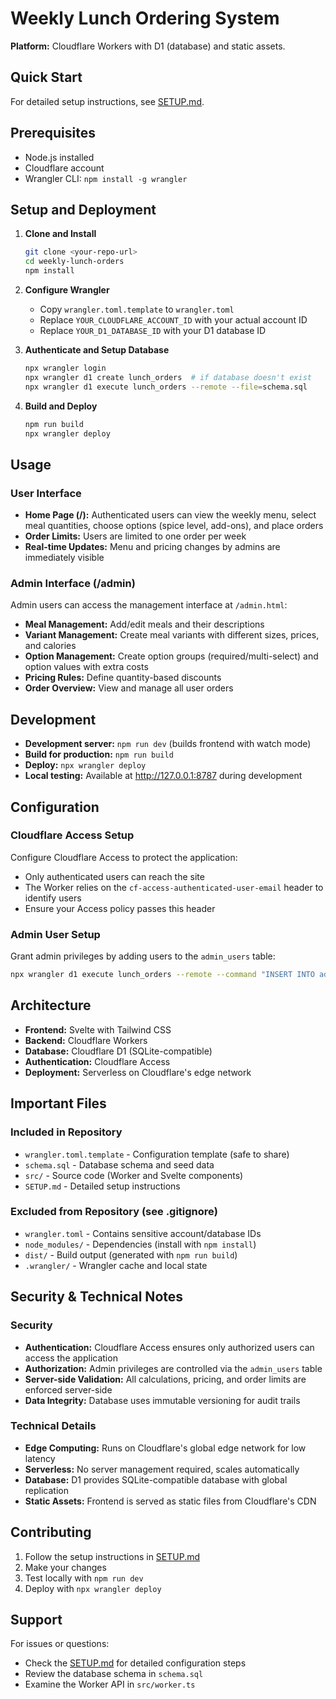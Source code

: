 # Weekly Lunch Ordering System
**Platform:** Cloudflare Workers with D1 (database) and static assets.

## Quick Start

For detailed setup instructions, see [SETUP.md](SETUP.md).

## Prerequisites
- Node.js installed
- Cloudflare account
- Wrangler CLI: `npm install -g wrangler`

## Setup and Deployment

1. **Clone and Install**
   ```bash
   git clone <your-repo-url>
   cd weekly-lunch-orders
   npm install
   ```

2. **Configure Wrangler**
   - Copy `wrangler.toml.template` to `wrangler.toml`
   - Replace `YOUR_CLOUDFLARE_ACCOUNT_ID` with your actual account ID
   - Replace `YOUR_D1_DATABASE_ID` with your D1 database ID

3. **Authenticate and Setup Database**
   ```bash
   npx wrangler login
   npx wrangler d1 create lunch_orders  # if database doesn't exist
   npx wrangler d1 execute lunch_orders --remote --file=schema.sql
   ```

4. **Build and Deploy**
   ```bash
   npm run build
   npx wrangler deploy
   ```

## Usage

### User Interface
- **Home Page (/):** Authenticated users can view the weekly menu, select meal quantities, choose options (spice level, add-ons), and place orders
- **Order Limits:** Users are limited to one order per week
- **Real-time Updates:** Menu and pricing changes by admins are immediately visible

### Admin Interface (/admin)
Admin users can access the management interface at `/admin.html`:
- **Meal Management:** Add/edit meals and their descriptions
- **Variant Management:** Create meal variants with different sizes, prices, and calories
- **Option Management:** Create option groups (required/multi-select) and option values with extra costs
- **Pricing Rules:** Define quantity-based discounts
- **Order Overview:** View and manage all user orders

## Development

- **Development server:** `npm run dev` (builds frontend with watch mode)
- **Build for production:** `npm run build`
- **Deploy:** `npx wrangler deploy`
- **Local testing:** Available at http://127.0.0.1:8787 during development

## Configuration

### Cloudflare Access Setup
Configure Cloudflare Access to protect the application:
- Only authenticated users can reach the site
- The Worker relies on the `cf-access-authenticated-user-email` header to identify users
- Ensure your Access policy passes this header

### Admin User Setup
Grant admin privileges by adding users to the `admin_users` table:
```bash
npx wrangler d1 execute lunch_orders --remote --command "INSERT INTO admin_users (user_id, role, is_active) SELECT id, 'admin', 1 FROM users WHERE email = 'your-email@domain.com';"
```

## Architecture

- **Frontend:** Svelte with Tailwind CSS
- **Backend:** Cloudflare Workers
- **Database:** Cloudflare D1 (SQLite-compatible)
- **Authentication:** Cloudflare Access
- **Deployment:** Serverless on Cloudflare's edge network

## Important Files

### Included in Repository
- `wrangler.toml.template` - Configuration template (safe to share)
- `schema.sql` - Database schema and seed data
- `src/` - Source code (Worker and Svelte components)
- `SETUP.md` - Detailed setup instructions

### Excluded from Repository (see .gitignore)
- `wrangler.toml` - Contains sensitive account/database IDs
- `node_modules/` - Dependencies (install with `npm install`)
- `dist/` - Build output (generated with `npm run build`)
- `.wrangler/` - Wrangler cache and local state

## Security & Technical Notes

### Security
- **Authentication:** Cloudflare Access ensures only authorized users can access the application
- **Authorization:** Admin privileges are controlled via the `admin_users` table
- **Server-side Validation:** All calculations, pricing, and order limits are enforced server-side
- **Data Integrity:** Database uses immutable versioning for audit trails

### Technical Details
- **Edge Computing:** Runs on Cloudflare's global edge network for low latency
- **Serverless:** No server management required, scales automatically
- **Database:** D1 provides SQLite-compatible database with global replication
- **Static Assets:** Frontend is served as static files from Cloudflare's CDN

## Contributing

1. Follow the setup instructions in [SETUP.md](SETUP.md)
2. Make your changes
3. Test locally with `npm run dev`
4. Deploy with `npx wrangler deploy`

## Support

For issues or questions:
- Check the [SETUP.md](SETUP.md) for detailed configuration steps
- Review the database schema in `schema.sql`
- Examine the Worker API in `src/worker.ts`
